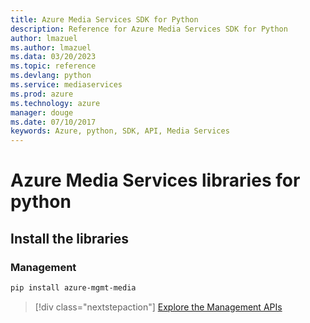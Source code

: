 ```yaml
---
title: Azure Media Services SDK for Python
description: Reference for Azure Media Services SDK for Python
author: lmazuel
ms.author: lmazuel
ms.data: 03/20/2023
ms.topic: reference
ms.devlang: python
ms.service: mediaservices
ms.prod: azure
ms.technology: azure
manager: douge
ms.date: 07/10/2017
keywords: Azure, python, SDK, API, Media Services
---
```

# Azure Media Services libraries for python

## Install the libraries


### Management

```bash
pip install azure-mgmt-media
```
> [!div class="nextstepaction"]
> [Explore the Management APIs](/python/api/overview/azure/mediaservices/management)